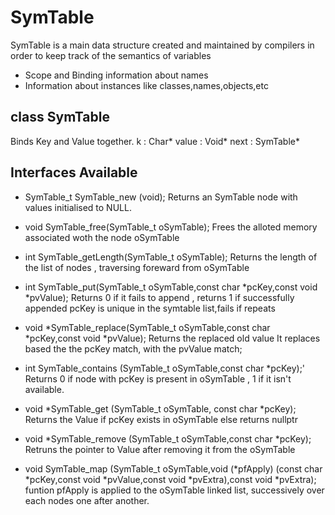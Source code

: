 # SymTable

SymTable is a main data structure created and maintained by compilers in order to keep track of the semantics of variables

- Scope and Binding information about names
- Information about instances like classes,names,objects,etc

## class SymTable 
  Binds Key and Value together.
  k        : Char*
  value    : Void* 
  next     : SymTable*  

## Interfaces Available

- SymTable_t SymTable_new (void);
  Returns an SymTable node with values initialised to NULL.
  
- void SymTable_free(SymTable_t oSymTable);
  Frees the alloted memory associated woth the node oSymTable
  
- int SymTable_getLength(SymTable_t oSymTable);
  Returns the length of the list of nodes , traversing foreward from oSymTable
  
- int SymTable_put(SymTable_t oSymTable,const char *pcKey,const void *pvValue);
  Returns 0 if it fails to append , returns 1 if successfully appended
  pcKey is unique in the symtable list,fails if repeats
  
  
- void *SymTable_replace(SymTable_t oSymTable,const char *pcKey,const void *pvValue);
  Returns the replaced old value
  It replaces based the the pcKey match, with the pvValue match; 
  
- int SymTable_contains (SymTable_t oSymTable,const char *pcKey);'
  Returns 0 if node with pcKey is present in oSymTable ,
          1 if it isn't available.
  
- void *SymTable_get (SymTable_t oSymTable, const char *pcKey);
  Returns the Value if pcKey exists in oSymTable else returns nullptr
  
- void *SymTable_remove (SymTable_t oSymTable,const char *pcKey);
  Retruns the pointer to Value after removing it from the oSymTable
  
- void SymTable_map (SymTable_t oSymTable,void (*pfApply) (const char *pcKey,const void *pvValue,const void *pvExtra),const void *pvExtra);
  funtion pfApply is applied to the oSymTable linked list, successively over each nodes one after another.
